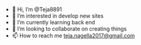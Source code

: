 - 👋 Hi, I’m @Teja8891
- 👀 I’m interested in develop new sites
- 🌱 I’m currently learning back end
- 💞️ I’m looking to collaborate on creating things
- 📫 How to reach me teja.nagella2017@gmail.com

<!---
Teja8891/Teja8891 is a ✨ special ✨ repository because its `README.md` (this file) appears on your GitHub profile.
You can click the Preview link to take a look at your changes.
--->
